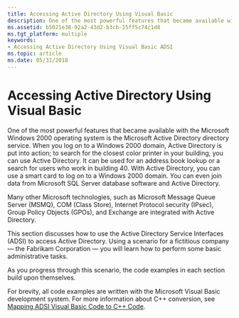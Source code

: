 ```yaml
---
title: Accessing Active Directory Using Visual Basic
description: One of the most powerful features that became available with the Microsoft Windows 2000 operating system is the Microsoft Active Directory directory service.
ms.assetid: b5021e38-92a2-43d2-b3cb-15ff5c74c1d8
ms.tgt_platform: multiple
keywords:
- Accessing Active Directory Using Visual Basic ADSI
ms.topic: article
ms.date: 05/31/2018
---
```


# Accessing Active Directory Using Visual Basic

One of the most powerful features that became available with the Microsoft Windows 2000 operating system is the Microsoft Active Directory directory service. When you log on to a Windows 2000 domain, Active Directory is put into action; to search for the closest color printer in your building, you can use Active Directory. It can be used for an address book lookup or a search for users who work in building 40. With Active Directory, you can use a smart card to log on to a Windows 2000 domain. You can even join data from Microsoft SQL Server database software and Active Directory.

Many other Microsoft technologies, such as Microsoft Message Queue Server (MSMQ), COM (Class Store), Internet Protocol security (IPsec), Group Policy Objects (GPOs), and Exchange are integrated with Active Directory.

This section discusses how to use the Active Directory Service Interfaces (ADSI) to access Active Directory. Using a scenario for a fictitious company — the Fabrikam Corporation — you will learn how to perform some basic administrative tasks.

As you progress through this scenario, the code examples in each section build upon themselves.

For brevity, all code examples are written with the Microsoft Visual Basic development system. For more information about C++ conversion, see [Mapping ADSI Visual Basic Code to C++ Code](mapping-adsi-visual-basic-code-to-c-code.md).

 

 




